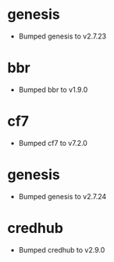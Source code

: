 
# genesis

- Bumped genesis to v2.7.23

# bbr

- Bumped bbr to v1.9.0

# cf7

- Bumped cf7 to v7.2.0

# genesis

- Bumped genesis to v2.7.24

# credhub

- Bumped credhub to v2.9.0
